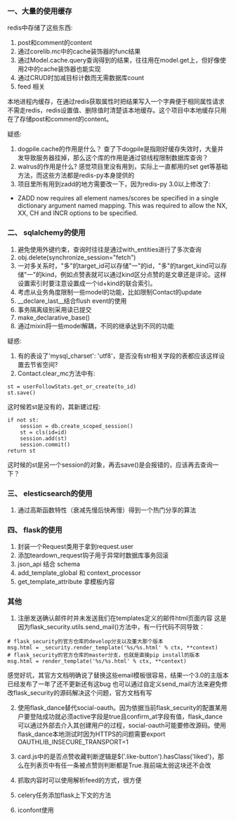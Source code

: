 ### 一、大量的使用缓存

redis中存储了这些东西: 
1. post和comment的content
2. 通过corelib.mc中的cache装饰器的func结果
3. 通过Model.cache.query查询得到的结果，往往用在model.get上，但好像使用2中的cache装饰器也能实现
4. 通过CRUD时加减目标计数而无需数据库count
5. feed 相关

本地进程内缓存，在通过redis获取属性时把结果写入一个字典便于相同属性请求不需走redis，redis设置值、删除值时清楚该本地缓存。这个项目中本地缓存只用在了存储post和comment的content。


疑惑:
1. dogpile.cache的作用是什么？
查了下dogpile是指刚好缓存失效时，大量并发导致服务器挂掉，那么这个库的作用是通过锁线程限制数据库查询？
2. walrus的作用是什么?
感觉项目里没有用到，实际上一直都用的set get等基础方法，而这些方法都是redis-py本身提供的
3. 项目里所有用到zadd的地方需要改一下，因为redis-py 3.0以上修改了:
* ZADD now requires all element names/scores be specified in a single
  dictionary argument named mapping. This was required to allow the NX,
  XX, CH and INCR options to be specified.


### 二、 sqlalchemy的使用
1. 避免使用外键约束，查询时往往是通过with_entities进行了多次查询
2. obj.delete(synchronize_session="fetch")
3. 一对多关系时，"多"的target_id可以存储"一"的id，"多"的target_kind可以存储"一"的kind，例如点赞表就可以通过kind区分点赞的是文章还是评论。这样设置索引时要注意设置成一个id+kind的联合索引。
4. 考虑从业务角度限制一些model的功能，比如限制Contact的update
5. __declare_last__结合flush event的使用 
6. 事务隔离级别采用读已提交
7. make_declarative_base()
8. 通过mixin将一些model解耦，不同的继承达到不同的功能

疑惑:
1. 有的表设了'mysql_charset': 'utf8'，是否没有str相关字段的表都应该这样设置去节省空间?
2. Contact.clear_mc方法中有:
```
st = userFollowStats.get_or_create(to_id)
st.save()
```
这时候若st是没有的，其新建过程:
```
if not st:
    session = db.create_scoped_session()
    st = cls(id=id)
    session.add(st)
    session.commit()
return st
```
这时候的st是另一个session的对象，再去save()是会报错的，应该再去查询一下？


### 三、 elesticsearch的使用
1. 通过高斯函数特性（衰减先慢后快再慢）得到一个热门分享的算法


### 四、 flask的使用
1. 封装一个Request类用于拿到request.user
2. 添加teardown_request钩子用于异常时数据库事务回滚
3. json_api 结合 schema
4. add_template_global 和 context_processor
5. get_template_attribute 拿模板内容


### 其他
1. 注册发送确认邮件时并未发送我们在templates定义的邮件html页面内容
这是因为flask_security.utils.send_mail()方法中，有一行代码不同导致：
```
# flask_security的官方仓库的develop分支以及董大那个版本
msg.html = _security.render_template('%s/%s.html' % ctx, **context)
# flask_security的官方仓库的master分支，也就是直接pip install的版本
msg.html = render_template('%s/%s.html' % ctx, **context)  
```
感觉好坑，其官方文档明确说了替换这些email模板很容易，结果一个3.0的主版本已经发布了一年了还不更新还有这bug
也可以通过自定义send_mail方法来避免修改flask_security的源码解决这个问题，官方文档有写

2. 使用flask_dance替代social-oauth。因为依据当前flask_security的配置某用户要登陆成功就必须active字段是true且confirm_at字段有值，flask_dance可以通过外部去介入其创建用户的过程，social-oauth可能要修改源码。使用flask_dance本地测试时因为HTTPS的问题需要export OAUTHLIB_INSECURE_TRANSPORT=1

3. card.js中的是否点赞收藏判断逻辑是$('.like-button').hasClass('liked')，那么在列表页中有任一条被点赞则判断都是True.我前端太弱这块还不会改

4. 抓取内容时可以使用解析feed的方式，很方便

5. celery任务添加flask上下文的方法

6. iconfont使用






